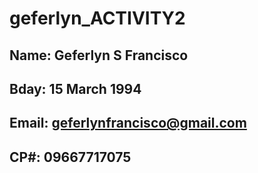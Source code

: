 # geferlyn_ACTIVITY2
## Name: Geferlyn S Francisco
## Bday: 15 March 1994
## Email: geferlynfrancisco@gmail.com
## CP#: 09667717075